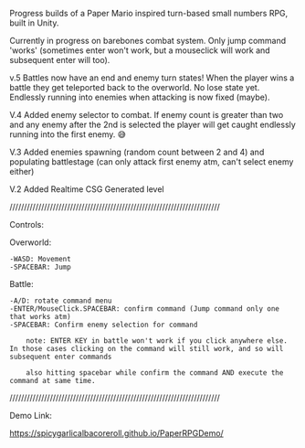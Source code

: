 Progress builds of a Paper Mario inspired turn-based small numbers RPG, built in Unity.

Currently in progress on barebones combat system. Only jump command 'works' (sometimes enter won't work, but a mouseclick will work and subsequent enter will too).

v.5 Battles now have an end and enemy turn states! When the player wins a battle they get teleported back to the overworld. No lose state yet. Endlessly running into enemies when attacking is now fixed (maybe).

V.4 Added enemy selector to combat. If enemy count is greater than two and any enemy after the 2nd is selected the player will get caught endlessly running into the first enemy. :sweat_smile:

V.3 Added enemies spawning (random count between 2 and 4) and populating battlestage (can only attack first enemy atm, can't select enemy either)

V.2 Added Realtime CSG Generated level


/////////////////////////////////////////////////////////////////////////

Controls:


Overworld:

    -WASD: Movement
    -SPACEBAR: Jump


Battle:

    -A/D: rotate command menu
    -ENTER/MouseClick.SPACEBAR: confirm command (Jump command only one that works atm)
    -SPACEBAR: Confirm enemy selection for command

        note: ENTER KEY in battle won't work if you click anywhere else. In those cases clicking on the command will still work, and so will subsequent enter commands

        also hitting spacebar while confirm the command AND execute the command at same time.


/////////////////////////////////////////////////////////////////////////

Demo Link:

https://spicygarlicalbacoreroll.github.io/PaperRPGDemo/


    